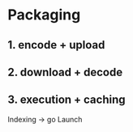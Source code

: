 #  Packaging

## 1. encode + upload

## 2. download + decode

## 3. execution + caching
Indexing -> go Launch 
